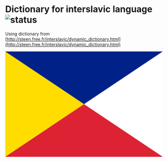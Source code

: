 # Dictionary for interslavic language ![status](https://travis-ci.org/scherebedov/interslavic.svg?branch=master)

Using dictionary from [http://steen.free.fr/interslavic/dynamic_dictionary.html](http://steen.free.fr/interslavic/dynamic_dictionary.html)  

![logo](logo.png)
